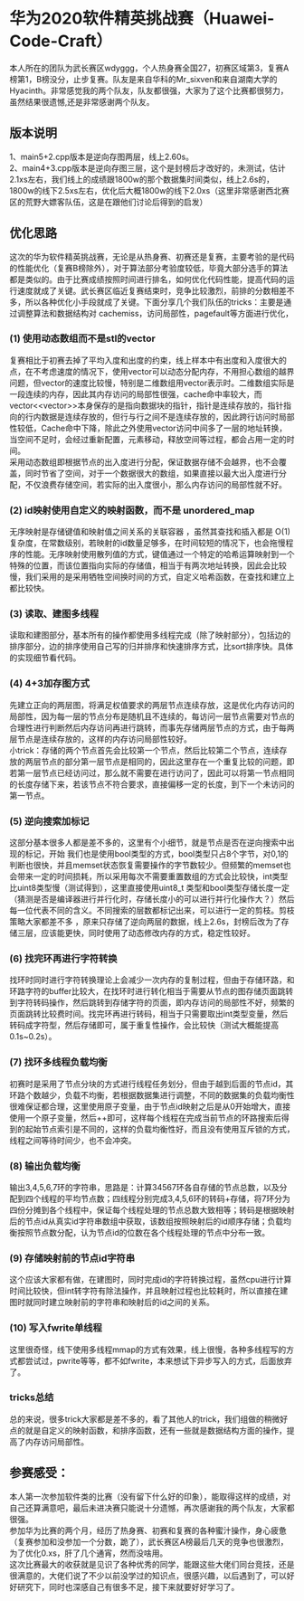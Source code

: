 # 华为2020软件精英挑战赛（Huawei-Code-Craft）
本人所在的团队为武长赛区wdyggg，个人热身赛全国27，初赛区域第3，复赛A榜第1，B榜没分，止步复赛。队友是来自华科的Mr_sixven和来自湖南大学的Hyacinth。非常感觉我的两个队友，队友都很强，大家为了这个比赛都很努力，虽然结果很遗憾,还是非常感谢两个队友。  

## 版本说明
1、main5+2.cpp版本是逆向存图两层，线上2.60s。  
2、main4+3.cpp版本是逆向存图三层，这个是封榜后才改好的，未测试，估计2.1xs左右，我们线上的成绩跟1800w的那个数据集时间类似，线上2.6s的，1800w的线下2.5xs左右，优化后大概1800w的线下2.0xs（这里非常感谢西北赛区的荒野大嫖客队伍，这是在跟他们讨论后得到的启发）  

## 优化思路
这次的华为软件精英挑战赛，无论是从热身赛、初赛还是复赛，主要考验的是代码的性能优化（复赛B榜除外），对于算法部分考验度较低，毕竟大部分选手的算法都是类似的。由于比赛成绩按照时间进行排名，如何优化代码性能，提高代码的运行速度就成了关键。武长赛区临近复赛结束时，竞争比较激烈，前排的分数相差不多，所以各种优化小手段就成了关键。下面分享几个我们队伍的tricks：主要是通过调整算法和数据结构对 cachemiss，访问局部性，pagefault等方面进行优化，
 
### (1) 使用动态数组而不是stl的vector
复赛相比于初赛去掉了平均入度和出度的约束，线上样本中有出度和入度很大的点，在不考虑速度的情况下，使用vector可以动态分配内存，不用担心数组的越界问题，但vector的速度比较慢，特别是二维数组用vector表示时。二维数组实际是一段连续的内存，因此其内存访问的局部性很强，cache命中率较大，而vector<<vector<int>>>本身保存的是指向数据块的指针，指针是连续存放的，指针指向的行内数据是连续存放的，但行与行之间不是连续存放的，因此跨行访问时局部性较低，Cache命中下降，除此之外使用vector访问中间多了一层的地址转换，当空间不足时，会经过重新配置，元素移动，释放空间等过程，都会占用一定的时间。  
采用动态数组即根据节点的出入度进行分配，保证数据存储不会越界，也不会覆盖，同时节省了空间，对于一个数据很大的数组，如果直接以最大出入度进行分配，不仅浪费存储空间，若实际的出入度很小，那么内存访问的局部性就不好。  
 
### (2) id映射使用自定义的映射函数，而不是 unordered_map
无序映射是存储键值和映射值之间关系的关联容器 ，虽然其查找和插入都是 O(1) 复杂度，在常数级别，若映射的id数量足够多，在时间较短的情况下，也会拖慢程序的性能。无序映射使用散列值的方式，键值通过一个特定的哈希运算映射到一个特殊的位置，而该位置指向实际的存储值，相当于有两次地址转换，因此会比较慢，我们采用的是采用牺牲空间换时间的方式，自定义哈希函数，在查找和建立上都比较快。  
 
### (3) 读取、建图多线程
 读取和建图部分，基本所有的操作都使用多线程完成（除了映射部分），包括边的排序部分，边的排序使用自己写的归并排序和快速排序方式，比sort排序快。具体的实现细节看代码。
 
### (4) 4+3加存图方式
先建立正向的两层图，将满足权值要求的两层节点连续存放，这是优化内存访问的局部性，因为每一层的节点分布是随机且不连续的，每访问一层节点需要对节点的合理性进行判断然后内存访问再进行跳转，而事先存储两层节点的方式，由于每两层节点是连续存放的，这样的内存访问局部性较好。  
小trick：存储的两个节点首先会比较第一个节点，然后比较第二个节点，连续存放的两层节点的部分第一层节点是相同的，因此这里存在一个重复比较的问题，即若第一层节点已经访问过，那么就不需要在进行访问了，因此可以将第一节点相同的长度存储下来，若该节点不符合要求，直接偏移一定的长度，到下一个未访问的第一节点。
 
### (5) 逆向搜索加标记
这部分基本很多人都是差不多的，这里有个小细节，就是节点是否在逆向搜索中出现的标记，开始 我们也是使用bool类型的方式，bool类型只占8个字节，对0,1的判断也很快，并且memset状态恢复需要操作的字节数较少。但频繁的memset也会带来一定的时间损耗，所以采用每次不需要重置数组的方式会比较快，int类型比uint8类型慢（测试得到），这里直接使用uint8_t 类型和bool类型存储长度一定（猜测是否是编译器进行并行化时，存储长度小的可以进行并行化操作大？）然后每一位代表不同的含义。不同搜索的层数都标记出来，可以进行一定的剪枝。剪枝策略大家都差不多 ，原来只存储了逆向两层的数据，线上2.6s，封榜后改为了存储三层，应该能更快，同时使用了动态修改内存的方式，稳定性较好。  
 
### (6) 找完环再进行字符转换
找环时同时进行字符转换理论上会减少一次内存的复制过程，但由于存储环路，和环路字符的buffer比较大，在找环时进行转化相当于需要从节点的图存储页面跳转到字符转码操作，然后跳转到存储字符的页面，即内存访问的局部性不好，频繁的页面跳转比较费时间。找完环再进行转码，相当于只需要取出int类型变量，然后转码成字符型，然后存储即可，属于重复性操作，会比较快（测试大概能提高0.1s~0.2s）。  
 
### (7) 找环多线程负载均衡
初赛时是采用了节点分块的方式进行线程任务划分，但由于越到后面的节点id，其环路个数越少，负载不均衡，若根据数据集进行调整，不同的数据集的负载均衡性很难保证都合理，这里使用原子变量，由于节点id映射之后是从0开始增大，直接使用一个原子变量，然后++即可，这样每个线程在完成当前节点的环路搜索后得到的起始节点索引是不同的，这样的负载均衡性好，而且没有使用互斥锁的方式，线程之间等待时间少，也不会冲突。  
 
### (8) 输出负载均衡
输出3,4,5,6,7环的字符串，思路是：计算34567环各自存储的节点总数，以及分配到四个线程的平均节点数；四线程分别完成3,4,5,6环的转码+存储，将7环分为四份分摊到各个线程中，保证每个线程处理的节点总数大致相等；转码是根据映射后的节点id从真实id字符串数组中获取，该数组按照映射后的id顺序存储；负载均衡按照节点数分配，认为节点id的位数在各个线程处理的节点中分布一致。  
 
### (9) 存储映射前的节点id字符串
这个应该大家都有做，在建图时，同时完成id的字符转换过程，虽然cpu进行计算时间比较快，但int转字符有除法操作，并且映射过程也比较耗时，所以直接在建图时就同时建立映射前的字符串和映射后的id之间的关系。  
 
### (10) 写入fwrite单线程
这里很奇怪，线下使用多线程mmap的方式有效果，线上很慢，各种多线程写的方式都尝试过，pwrite等等，都不如fwrite，本来想试下异步写入的方式，后面放弃了。  

### tricks总结
总的来说，很多trick大家都是差不多的，看了其他人的trick，我们组做的稍微好点的就是自定义的映射函数，和排序函数，还有一些就是数据结构方面的操作，提高了内存访问局部性。

## 参赛感受：
本人第一次参加软件类的比赛（没有留下什么好的印象），能取得这样的成绩，对自己还算满意吧，最后未进决赛只能说十分遗憾，再次感谢我的两个队友，大家都很强。  
参加华为比赛的两个月，经历了热身赛、初赛和复赛的各种蜜汁操作，身心疲惫（复赛参加和没参加一个分数，跪了），武长赛区A榜最后几天的竞争也很激烈，为了优化0.xs，肝了几个通宵，然而没啥用。  
这次比赛最大的收获就是见识了各种优秀的同学，能跟这些大佬们同台竞技，还是很满意的，大佬们说了不少以前没学过的知识点，很感兴趣，以后遇到了，可以好好研究下，同时也深感自己有很多不足，接下来就要好好学习了。
